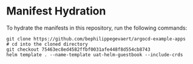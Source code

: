 # Manifest Hydration

To hydrate the manifests in this repository, run the following commands:

```shell
git clone https://github.com/bephilippegevaert/argocd-example-apps
# cd into the cloned directory
git checkout 75463ec8ed4582ffbf0031afe448f8d554cb8743
helm template . --name-template uat-helm-guestbook --include-crds
```
